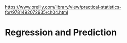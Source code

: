 https://www.oreilly.com/library/view/practical-statistics-for/9781492072935/ch04.html

# Regression and Prediction
